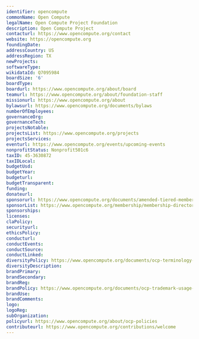 ```yaml
---
identifier: opencompute
commonName: Open Compute
legalName: Open Compute Project Foundation
description: Open Compute Project
contacturl: https://www.opencompute.org/contact
website: https://opencompute.org
foundingDate:
addressCountry: US
addressRegion: TX
newProjects:
softwareType:
wikidataId: Q7095984
boardSize: '6'
boardType:
boardurl: https://www.opencompute.org/about/board
teamurl: https://www.opencompute.org/about/foundation-staff
missionurl: https://www.opencompute.org/about
bylawsurl: https://www.opencompute.org/documents/bylaws
numberOfEmployees:
governanceOrg:
governanceTech:
projectsNotable:
projectsList: https://www.opencompute.org/projects
projectsServices:
eventurl: https://www.opencompute.org/events/upcoming-events
nonprofitStatus: Nonprofit501c6
taxID: 45-3630872
taxIDLocal:
budgetUsd:
budgetYear:
budgeturl:
budgetTransparent:
funding:
donateurl:
sponsorurl: https://www.opencompute.org/documents/amended-tiered-membership-policy
sponsorList: https://www.opencompute.org/membership/membership-directory
sponsorships: 
licenses:
claPolicy:
securityurl:
ethicsPolicy:
conducturl:
conductEvents:
conductSource:
conductLinked:
diversityPolicy: https://www.opencompute.org/documents/ocp-terminology-guidelines-for-inclusion-and-openness
diversityDescription:
brandPrimary:
brandSecondary:
brandReg:
brandPolicy: https://www.opencompute.org/documents/ocp-trademark-usage-guidelines
brandUse:
brandComments:
logo:
logoReg:
subOrganization:
policyurl: https://www.opencompute.org/about/ocp-policies
contributeurl: https://www.opencompute.org/contributions/welcome
---
```


